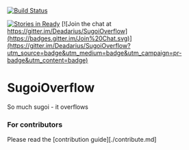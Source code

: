 [![Build Status](https://travis-ci.org/Deadarius/SugoiOverflow.svg?branch=master)](https://travis-ci.org/Deadarius/SugoiOverflow)

[![Stories in Ready](https://badge.waffle.io/Deadarius/SugoiOverflow.png?label=ready&title=Ready)](https://waffle.io/Deadarius/SugoiOverflow)
[![Join the chat at https://gitter.im/Deadarius/SugoiOverflow](https://badges.gitter.im/Join%20Chat.svg)](https://gitter.im/Deadarius/SugoiOverflow?utm_source=badge&utm_medium=badge&utm_campaign=pr-badge&utm_content=badge)

# SugoiOverflow
So much sugoi - it overflows

### For contributors
Please read the [contribution guide][./contribute.md]
